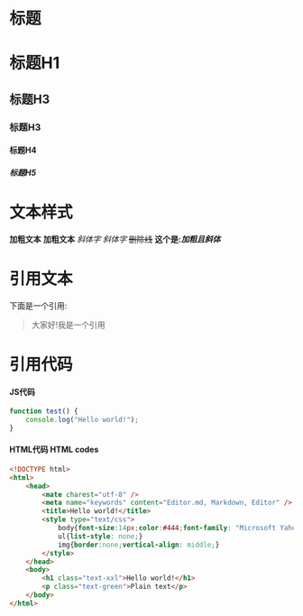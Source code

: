 # 标题

# 标题H1
## 标题H3
### 标题H3
#### 标题H4
##### 标题H5

# 文本样式

**加粗文本** __加粗文本__
*斜体字*   _斜体字_
~~删除线~~
**这个是:_加粗且斜体_** 


# 引用文本
下面是一个引用:
> 大家好!我是一个引用

# 引用代码

#### JS代码
```javascript
function test() {
	console.log("Hello world!");
}
```
#### HTML代码 HTML codes
```html
<!DOCTYPE html>
<html>
    <head>
        <mate charest="utf-8" />
        <meta name="keywords" content="Editor.md, Markdown, Editor" />
        <title>Hello world!</title>
        <style type="text/css">
            body{font-size:14px;color:#444;font-family: "Microsoft Yahei", Tahoma, "Hiragino Sans GB", Arial;background:#fff;}
            ul{list-style: none;}
            img{border:none;vertical-align: middle;}
        </style>
    </head>
    <body>
        <h1 class="text-xxl">Hello world!</h1>
        <p class="text-green">Plain text</p>
    </body>
</html>
```
